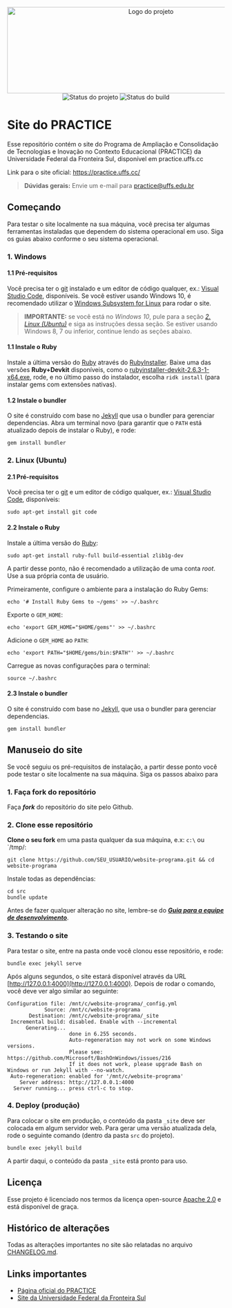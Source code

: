 <p align="center">
    <img width="650" height="200" src="https://practice.uffs.cc/images/logo.png" title="Logo do projeto"><br />
    <img src="https://img.shields.io/maintenance/yes/2020?style=for-the-badge" title="Status do projeto">
    <img src="https://img.shields.io/github/workflow/status/ccuffs/template/ci.uffs.cc?label=Build&logo=github&logoColor=white&style=for-the-badge" title="Status do build">
</p>

# Site do PRACTICE

Esse repositório contém o site do Programa de Ampliação e Consolidação de Tecnologias e Inovação no Contexto Educacional (PRACTICE) da Universidade Federal da Fronteira Sul, disponível em practice.uffs.cc

Link para o site oficial: https://practice.uffs.cc/

> **Dúvidas gerais:** Envie um e-mail para [practice@uffs.edu.br](mailto:practice@uffs.edu.br)

## Começando

Para testar o site localmente na sua máquina, você precisa ter algumas ferramentas instaladas que dependem do sistema operacional em uso. Siga os guias abaixo conforme o seu sistema operacional.

### 1. Windows
#### 1.1 Pré-requisitos

Você precisa ter o [git](https://gitforwindows.org/) instalado e um editor de código qualquer, ex.: [Visual Studio Code](https://code.visualstudio.com), disponíveis. Se você estiver usando Windows 10, é recomendado utilizar o [Windows Subsystem for Linux](https://docs.microsoft.com/en-us/windows/wsl/about) para rodar o site.

> **IMPORTANTE:** se você está no _Windows 10_, pule para a seção _[2. Linux (Ubuntu)](#2-Linux-Ubuntu)_ e siga as instruções dessa seção. Se estiver usando Windows 8, 7 ou inferior, continue lendo as seções abaixo.

#### 1.1 Instale o Ruby

Instale a última versão do [Ruby](https://www.ruby-lang.org) através do [RubyInstaller](https://rubyinstaller.org/downloads/). Baixe uma das versões **Ruby+Devkit** disponíveis, como o [rubyinstaller-devkit-2.6.3-1-x64.exe](https://github.com/oneclick/rubyinstaller2/releases/download/RubyInstaller-2.6.3-1/rubyinstaller-devkit-2.6.3-1-x64.exe), rode, e no último passo do instalador, escolha `ridk install` (para instalar gems com extensões nativas).

#### 1.2 Instale o bundler

O site é construído com base no [Jekyll](https://jekyllrb.com) que usa o bundler para gerenciar dependencias. Abra um terminal novo (para garantir que o `PATH` está atualizado depois de instalar o Ruby), e rode:

```
gem install bundler
```

### 2. Linux (Ubuntu)
#### 2.1 Pré-requisitos

Você precisa ter o [git](https://gitforwindows.org/) e um editor de código qualquer, ex.: [Visual Studio Code](https://code.visualstudio.com), disponíveis:

```
sudo apt-get install git code
```

#### 2.2 Instale o Ruby

Instale a última versão do [Ruby](https://www.ruby-lang.org):

```
sudo apt-get install ruby-full build-essential zlib1g-dev
```

A partir desse ponto, não é recomendado a utilização de uma conta _root_. Use a sua própria conta de usuário.

Primeiramente, configure o ambiente para a instalação do Ruby Gems: 

```
echo '# Install Ruby Gems to ~/gems' >> ~/.bashrc
```

Exporte o `GEM_HOME`:

```
echo 'export GEM_HOME="$HOME/gems"' >> ~/.bashrc
```

Adicione o `GEM_HOME` ao `PATH`:

```
echo 'export PATH="$HOME/gems/bin:$PATH"' >> ~/.bashrc
```

Carregue as novas configurações para o terminal:

```
source ~/.bashrc
```

#### 2.3 Instale o bundler

O site é construído com base no [Jekyll](https://jekyllrb.com), que usa o bundler para gerenciar dependencias.

```
gem install bundler
```

## Manuseio do site

Se você seguiu os pré-requisitos de instalação, a partir desse ponto você pode testar o site localmente na sua máquina. Siga os passos abaixo para 

### 1. Faça fork do repositório

Faça ***fork*** do repositório do site pelo Github.

### 2. Clone esse repositório

**Clone o seu fork** em uma pasta qualquer da sua máquina, e.x: `c:\` ou `/tmp/:

```
git clone https://github.com/SEU_USUARIO/website-programa.git && cd website-programa
```
Instale todas as dependências:

```
cd src
bundle update
```

Antes de fazer qualquer alteração no site, lembre-se do ***[Guia para a equipe de desenvolvimento](https://github.com/orgs/practice-uffs/teams/dev/discussions/1)***.

### 3. Testando o site

Para testar o site, entre na pasta onde você clonou esse repositório, e rode:

```
bundle exec jekyll serve
```

Após alguns segundos, o site estará disponível através da URL [http://127.0.0.1:4000](http://127.0.0.1:4000).
Depois de rodar o comando, você deve ver algo similar ao seguinte:

```
Configuration file: /mnt/c/website-programa/_config.yml
            Source: /mnt/c/website-programa
       Destination: /mnt/c/website-programa/_site
 Incremental build: disabled. Enable with --incremental
      Generating...
                    done in 6.255 seconds.
                    Auto-regeneration may not work on some Windows versions.
                    Please see: https://github.com/Microsoft/BashOnWindows/issues/216
                    If it does not work, please upgrade Bash on Windows or run Jekyll with --no-watch.
 Auto-regeneration: enabled for '/mnt/c/website-programa'
    Server address: http://127.0.0.1:4000
  Server running... press ctrl-c to stop.
```

### 4. Deploy (produção)

Para colocar o site em produção, o conteúdo da pasta `_site` deve ser colocada em algum servidor web. Para gerar uma versão atualizada dela, rode o seguinte comando (dentro da pasta `src` do projeto).

```
bundle exec jekyll build
```

A partir daqui, o conteúdo da pasta `_site` está pronto para uso.


## Licença

Esse projeto é licenciado nos termos da licença open-source [Apache 2.0](https://choosealicense.com/licenses/apache-2.0/) e está disponível de graça.

## Histórico de alterações

Todas as alterações importantes no site são relatadas no arquivo [CHANGELOG.md](CHANGELOG.md).

## Links importantes

* [Página oficial do PRACTICE](https://practice.uffs.cc/)
* [Site da Universidade Federal da Fronteira Sul](https://www.uffs.edu.br)
